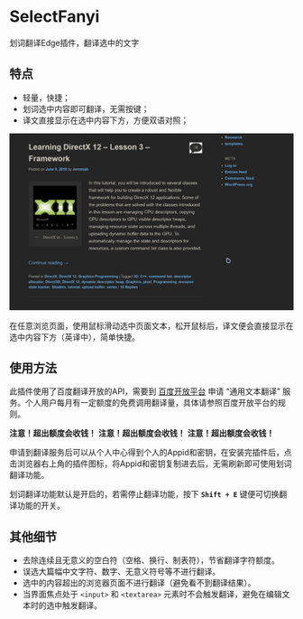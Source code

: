 # SelectFanyi

划词翻译Edge插件，翻译选中的文字

## 特点

- 轻量，快捷；
- 划词选中内容即可翻译，无需按键；
- 译文直接显示在选中内容下方，方便双语对照；

![viedo](./video.gif)

在任意浏览页面，使用鼠标滑动选中页面文本，松开鼠标后，译文便会直接显示在选中内容下方（英译中），简单快捷。

## 使用方法

此插件使用了百度翻译开放的API，需要到 [百度开放平台](https://fanyi-api.baidu.com/choose) 申请 “通用文本翻译” 服务。个人用户每月有一定额度的免费调用翻译量，具体请参照百度开放平台的规则。

**注意！超出额度会收钱！**
**注意！超出额度会收钱！**
**注意！超出额度会收钱！**

申请到翻译服务后可以从个人中心得到个人的Appid和密钥，在安装完插件后，点击浏览器右上角的插件图标，将Appid和密钥复制进去后，无需刷新即可使用划词翻译功能。

划词翻译功能默认是开启的，若需停止翻译功能，按下 **`Shift + E`** 键便可切换翻译功能的开关。

## 其他细节

- 去除连续且无意义的空白符（空格、换行、制表符），节省翻译字符额度。
- 误选大篇幅中文字符、数字、无意义符号等不进行翻译。
- 选中的内容超出的浏览器页面不进行翻译（避免看不到翻译结果）。
- 当界面焦点处于 `<input>` 和 `<textarea>` 元素时不会触发翻译，避免在编辑文本时的选中触发翻译。
